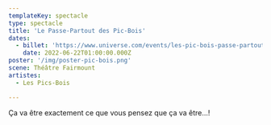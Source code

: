 ```yaml
---
templateKey: spectacle
type: spectacle
title: 'Le Passe-Partout des Pic-Bois'
dates: 
  - billet: 'https://www.universe.com/events/les-pic-bois-passe-partout-tickets-CQ13GY'
    date: 2022-06-22T01:00:00.000Z
poster: '/img/poster-pic-bois.png'
scene: Théâtre Fairmount
artistes:
  - Les Pics-Bois

---
```

Ça va être exactement ce que vous pensez que ça va être...! 
